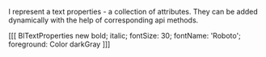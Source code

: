 I represent a text properties - a collection of attributes. They can be added dynamically with the help of corresponding api methods.

[[[
BlTextProperties new
	bold;
	italic;
	fontSize: 30;
	fontName: 'Roboto';
	foreground: Color darkGray
]]]